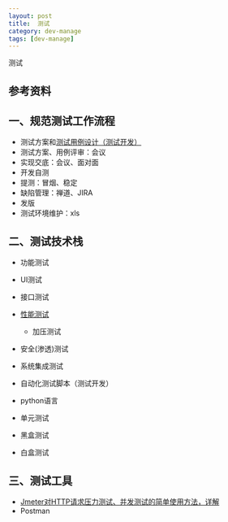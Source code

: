 ```yaml
---
layout: post
title:  测试
category: dev-manage
tags: [dev-manage]
--- 
```

 
测试

## 参考资料 

## 一、规范测试工作流程
- 测试方案和[测试用例设计（测试开发）](https://blog.csdn.net/m0_37618247/article/details/82149367)
- 测试方案、用例评审：会议
- 实现交底：会议、面对面
- 开发自测
- 提测：冒烟、稳定
- 缺陷管理：禅道、JIRA
- 发版
- 测试环境维护：xls

## 二、测试技术栈  
- 功能测试 
- UI测试
- 接口测试
- [性能测试](https://www.cnblogs.com/fnng/archive/2012/08/17/2644878.html) 
    - 加压测试  
- 安全(渗透)测试
- 系统集成测试
- 自动化测试脚本（测试开发）
- python语言

 
- 单元测试
- 黑盒测试
- 白盒测试

## 三、测试工具
- [Jmeter对HTTP请求压力测试、并发测试的简单使用方法，详解](https://blog.csdn.net/zwc2xm/article/details/78854208)
- Postman





